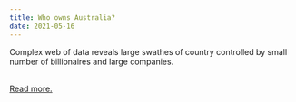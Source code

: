 ```yaml
---
title: Who owns Australia?
date: 2021-05-16
---
```

<p>Complex web of data reveals large swathes of country controlled by small number of billionaires and large companies.</p><br>
<a href='https://www.theguardian.com/australia-news/ng-interactive/2021/may/17/who-owns-australia'>Read more.</a>